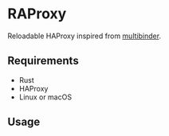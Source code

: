 # RAProxy

Reloadable HAProxy inspired from [multibinder](https://github.com/github/multibinder).

## Requirements

- Rust
- HAProxy
- Linux or macOS

## Usage

